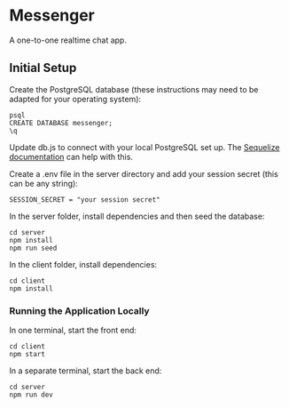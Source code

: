 # Messenger

A one-to-one realtime chat app.


## Initial Setup

Create the PostgreSQL database (these instructions may need to be adapted for your operating system):

```
psql
CREATE DATABASE messenger;
\q
```

Update db.js to connect with your local PostgreSQL set up. The [Sequelize documentation](https://sequelize.org/master/manual/getting-started.html) can help with this.

Create a .env file in the server directory and add your session secret (this can be any string):

```
SESSION_SECRET = "your session secret"
```

In the server folder, install dependencies and then seed the database:

```
cd server
npm install
npm run seed
```

In the client folder, install dependencies:

```
cd client
npm install
```

### Running the Application Locally

In one terminal, start the front end:

```
cd client
npm start
```

In a separate terminal, start the back end:

```
cd server
npm run dev
```
